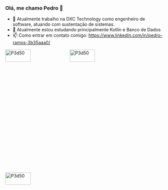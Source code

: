 ### Olá, me chamo Pedro 👋

- 🔭 Atualmente trabalho na DXC Technology como engenheiro de software, atuando com sustentação de sistemas.
- 🌱 Atualmente estou estudando principalmente Kotlin e Banco de Dados
- 📫 Como entrar em contato comigo: https://www.linkedin.com/in/pedro-ramos-3b35aaa0/
<img align="left" src="https://github-readme-stats.vercel.app/api?username=P3d50&show_icons=true&locale=en" alt="P3d50" width="40%" height="10%"/>
<img align="center" src="https://github-readme-streak-stats.herokuapp.com/?user=P3d50&" alt="P3d50" width="40%" height="10%"/>
<img align="left" src="https://github-readme-stats.vercel.app/api/top-langs?username=P3d50&show_icons=true&locale=en&layout=compact" alt="P3d50" width="40%" height="10%"/>
